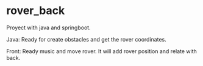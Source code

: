 # rover_back
Proyect with java and springboot. 

Java:
Ready for create obstacles and get the rover coordinates.

Front: 
Ready music and move rover.
It will add rover position and relate with back.
